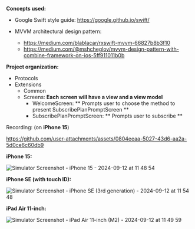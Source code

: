 **Concepts used:**
- Google Swift style guide: https://google.github.io/swift/
- MVVM architectural design pattern:

  - https://medium.com/blablacar/rxswift-mvvm-66827b8b3f10
  - https://medium.com/@mshcheglov/mvvm-design-pattern-with-combine-framework-on-ios-5ff911011b0b

**Project organization:**
- Protocols
- Extensions
  - Common
  - Screens: **Each screen will have a view and a view model**
      - WelcomeScreen: ** Prompts user to choose the method to present SubscribePlanPromptScreen **
      - SubscribePlanPromptScreen: ** Prompts user to subscribe **


Recording: (on **iPhone 15**)

https://github.com/user-attachments/assets/0804eeaa-5027-43d6-aa2a-5d0ce6c60db9

 **iPhone 15:**
 
 ![Simulator Screenshot - iPhone 15 - 2024-09-12 at 11 48 54](https://github.com/user-attachments/assets/1efd1e0c-a3c8-4205-9531-2c60204386cb)

**iPhone SE (with touch ID):**

![Simulator Screenshot - iPhone SE (3rd generation) - 2024-09-12 at 11 54 48](https://github.com/user-attachments/assets/e41ad069-d43e-4298-bc42-e0fda08874e2)

**iPad Air 11-inch:**

![Simulator Screenshot - iPad Air 11-inch (M2) - 2024-09-12 at 11 49 59](https://github.com/user-attachments/assets/f4b5eff0-e51b-4948-be4f-0a48c5951763)


  

